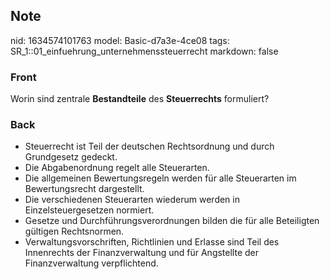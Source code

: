 ## Note
nid: 1634574101763
model: Basic-d7a3e-4ce08
tags: SR_1::01_einfuehrung_unternehmenssteuerrecht
markdown: false

### Front
Worin sind zentrale <b>Bestandteile</b> des <b>Steuerrechts</b>
formuliert?

### Back
<ul>
  <li>Steuerrecht ist Teil der deutschen Rechtsordnung und durch
  Grundgesetz gedeckt.
  <li>Die Abgabenordnung regelt alle Steuerarten.
  <li>Die allgemeinen Bewertungsregeln werden für alle Steuerarten
  im Bewertungsrecht dargestellt.
  <li>Die verschiedenen Steuerarten wiederum werden in
  Einzelsteuergesetzen normiert.
  <li>Gesetze und Durchführungsverordnungen bilden die für alle
  Beteiligten gültigen Rechtsnormen.
  <li>Verwaltungsvorschriften, Richtlinien und Erlasse sind Teil
  des Innenrechts der Finanzverwaltung und für Angstellte der
  Finanzverwaltung verpflichtend.
</ul>

